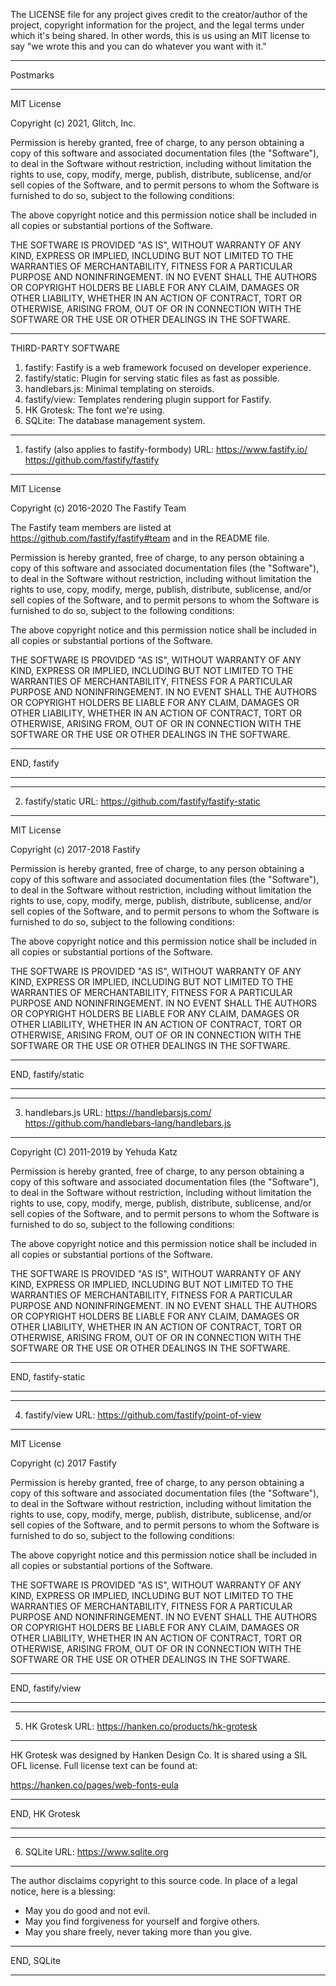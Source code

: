 The LICENSE file for any project gives credit to the creator/author of the
project, copyright information for the project, and the legal terms under
which it's being shared. In other words, this is us using an MIT license to
say "we wrote this and you can do whatever you want with it."

******************************************************************************
Postmarks
******************************************************************************
MIT License

Copyright (c) 2021, Glitch, Inc.

Permission is hereby granted, free of charge, to any person obtaining a copy
of this software and associated documentation files (the "Software"), to deal
in the Software without restriction, including without limitation the rights
to use, copy, modify, merge, publish, distribute, sublicense, and/or sell
copies of the Software, and to permit persons to whom the Software is
furnished to do so, subject to the following conditions:

The above copyright notice and this permission notice shall be included in all
copies or substantial portions of the Software.

THE SOFTWARE IS PROVIDED "AS IS", WITHOUT WARRANTY OF ANY KIND, EXPRESS OR
IMPLIED, INCLUDING BUT NOT LIMITED TO THE WARRANTIES OF MERCHANTABILITY,
FITNESS FOR A PARTICULAR PURPOSE AND NONINFRINGEMENT. IN NO EVENT SHALL THE
AUTHORS OR COPYRIGHT HOLDERS BE LIABLE FOR ANY CLAIM, DAMAGES OR OTHER
LIABILITY, WHETHER IN AN ACTION OF CONTRACT, TORT OR OTHERWISE, ARISING FROM,
OUT OF OR IN CONNECTION WITH THE SOFTWARE OR THE USE OR OTHER DEALINGS IN THE
SOFTWARE.




******************************************************************************

THIRD-PARTY SOFTWARE


1. fastify: Fastify is a web framework focused on developer experience.
2. fastify/static: Plugin for serving static files as fast as possible.
3. handlebars.js: Minimal templating on steroids.
4. fastify/view: Templates rendering plugin support for Fastify.
5. HK Grotesk: The font we're using.
6. SQLite: The database management system.


******************************************************************************
1. fastify (also applies to fastify-formbody)
URL: https://www.fastify.io/
     https://github.com/fastify/fastify
******************************************************************************
MIT License

Copyright (c) 2016-2020 The Fastify Team

The Fastify team members are listed at https://github.com/fastify/fastify#team
and in the README file.

Permission is hereby granted, free of charge, to any person obtaining a copy
of this software and associated documentation files (the "Software"), to deal
in the Software without restriction, including without limitation the rights
to use, copy, modify, merge, publish, distribute, sublicense, and/or sell
copies of the Software, and to permit persons to whom the Software is
furnished to do so, subject to the following conditions:

The above copyright notice and this permission notice shall be included in all
copies or substantial portions of the Software.

THE SOFTWARE IS PROVIDED "AS IS", WITHOUT WARRANTY OF ANY KIND, EXPRESS OR
IMPLIED, INCLUDING BUT NOT LIMITED TO THE WARRANTIES OF MERCHANTABILITY,
FITNESS FOR A PARTICULAR PURPOSE AND NONINFRINGEMENT. IN NO EVENT SHALL THE
AUTHORS OR COPYRIGHT HOLDERS BE LIABLE FOR ANY CLAIM, DAMAGES OR OTHER
LIABILITY, WHETHER IN AN ACTION OF CONTRACT, TORT OR OTHERWISE, ARISING FROM,
OUT OF OR IN CONNECTION WITH THE SOFTWARE OR THE USE OR OTHER DEALINGS IN THE
SOFTWARE.
******************************************************************************
END, fastify
******************************************************************************


******************************************************************************
2. fastify/static
URL: https://github.com/fastify/fastify-static
******************************************************************************
MIT License

Copyright (c) 2017-2018 Fastify

Permission is hereby granted, free of charge, to any person obtaining a copy
of this software and associated documentation files (the "Software"), to deal
in the Software without restriction, including without limitation the rights
to use, copy, modify, merge, publish, distribute, sublicense, and/or sell
copies of the Software, and to permit persons to whom the Software is
furnished to do so, subject to the following conditions:

The above copyright notice and this permission notice shall be included in all
copies or substantial portions of the Software.

THE SOFTWARE IS PROVIDED "AS IS", WITHOUT WARRANTY OF ANY KIND, EXPRESS OR
IMPLIED, INCLUDING BUT NOT LIMITED TO THE WARRANTIES OF MERCHANTABILITY,
FITNESS FOR A PARTICULAR PURPOSE AND NONINFRINGEMENT. IN NO EVENT SHALL THE
AUTHORS OR COPYRIGHT HOLDERS BE LIABLE FOR ANY CLAIM, DAMAGES OR OTHER
LIABILITY, WHETHER IN AN ACTION OF CONTRACT, TORT OR OTHERWISE, ARISING FROM,
OUT OF OR IN CONNECTION WITH THE SOFTWARE OR THE USE OR OTHER DEALINGS IN THE
SOFTWARE.
******************************************************************************
END, fastify/static
******************************************************************************


******************************************************************************
3. handlebars.js
URL: https://handlebarsjs.com/
     https://github.com/handlebars-lang/handlebars.js
******************************************************************************
Copyright (C) 2011-2019 by Yehuda Katz

Permission is hereby granted, free of charge, to any person obtaining a copy
of this software and associated documentation files (the "Software"), to deal
in the Software without restriction, including without limitation the rights
to use, copy, modify, merge, publish, distribute, sublicense, and/or sell
copies of the Software, and to permit persons to whom the Software is
furnished to do so, subject to the following conditions:

The above copyright notice and this permission notice shall be included in
all copies or substantial portions of the Software.

THE SOFTWARE IS PROVIDED "AS IS", WITHOUT WARRANTY OF ANY KIND, EXPRESS OR
IMPLIED, INCLUDING BUT NOT LIMITED TO THE WARRANTIES OF MERCHANTABILITY,
FITNESS FOR A PARTICULAR PURPOSE AND NONINFRINGEMENT. IN NO EVENT SHALL THE
AUTHORS OR COPYRIGHT HOLDERS BE LIABLE FOR ANY CLAIM, DAMAGES OR OTHER
LIABILITY, WHETHER IN AN ACTION OF CONTRACT, TORT OR OTHERWISE, ARISING FROM,
OUT OF OR IN CONNECTION WITH THE SOFTWARE OR THE USE OR OTHER DEALINGS IN
THE SOFTWARE.
******************************************************************************
END, fastify-static
******************************************************************************


******************************************************************************
4. fastify/view
URL: https://github.com/fastify/point-of-view
******************************************************************************
MIT License

Copyright (c) 2017 Fastify

Permission is hereby granted, free of charge, to any person obtaining a copy
of this software and associated documentation files (the "Software"), to deal
in the Software without restriction, including without limitation the rights
to use, copy, modify, merge, publish, distribute, sublicense, and/or sell
copies of the Software, and to permit persons to whom the Software is
furnished to do so, subject to the following conditions:

The above copyright notice and this permission notice shall be included in all
copies or substantial portions of the Software.

THE SOFTWARE IS PROVIDED "AS IS", WITHOUT WARRANTY OF ANY KIND, EXPRESS OR
IMPLIED, INCLUDING BUT NOT LIMITED TO THE WARRANTIES OF MERCHANTABILITY,
FITNESS FOR A PARTICULAR PURPOSE AND NONINFRINGEMENT. IN NO EVENT SHALL THE
AUTHORS OR COPYRIGHT HOLDERS BE LIABLE FOR ANY CLAIM, DAMAGES OR OTHER
LIABILITY, WHETHER IN AN ACTION OF CONTRACT, TORT OR OTHERWISE, ARISING FROM,
OUT OF OR IN CONNECTION WITH THE SOFTWARE OR THE USE OR OTHER DEALINGS IN THE
SOFTWARE.
******************************************************************************
END, fastify/view
******************************************************************************


******************************************************************************
5. HK Grotesk
URL: https://hanken.co/products/hk-grotesk
******************************************************************************
HK Grotesk was designed by Hanken Design Co. It is shared using a SIL OFL
license. Full license text can be found at:

https://hanken.co/pages/web-fonts-eula

******************************************************************************
END, HK Grotesk
******************************************************************************


******************************************************************************
6. SQLite
URL: https://www.sqlite.org
******************************************************************************
The author disclaims copyright to this source code.  In place of
a legal notice, here is a blessing:

  *   May you do good and not evil.
  *   May you find forgiveness for yourself and forgive others.
  *   May you share freely, never taking more than you give.
******************************************************************************
END, SQLite
******************************************************************************
